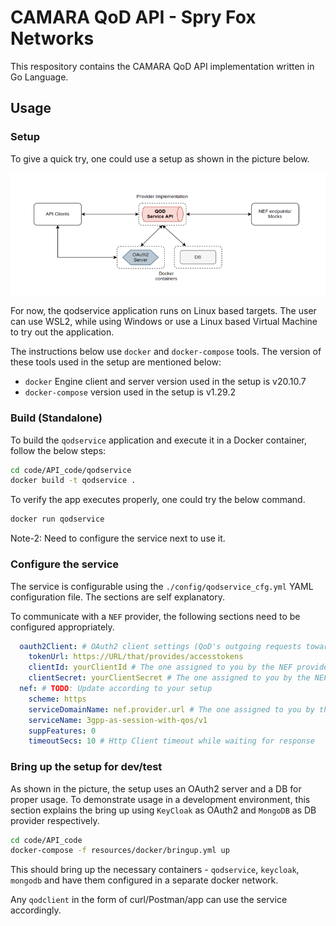 # CAMARA QoD API - Spry Fox Networks

This respository contains the CAMARA QoD API implementation written in Go Language.

## Usage

### Setup

To give a quick try, one could use a setup as shown in the picture below.

![QoD API Setup](./resources/misc/camara-qod-setup.png)

For now, the qodservice application runs on Linux based targets. The user
can use WSL2, while using Windows or use a Linux based Virtual Machine to
try out the application.

The instructions below use `docker` and `docker-compose` tools. The version of these tools used
in the setup are mentioned below:

- `docker` Engine client and server version used in the setup is v20.10.7
- `docker-compose` version used in the setup is v1.29.2

### Build (Standalone)

To build the `qodservice` application and execute it in a Docker container, follow
the below steps:

```bash
cd code/API_code/qodservice
docker build -t qodservice .
```

To verify the app executes properly, one could try the below command.

```bash
docker run qodservice
```


Note-2: Need to configure the service next to use it.

### Configure the service

The service is configurable using the `./config/qodservice_cfg.yml` YAML configuration
file. The sections are self explanatory.

To communicate with a `NEF` provider, the following sections need to be configured appropriately.

```yaml
  oauth2Client: # OAuth2 client settings (QoD's outgoing requests towards NEF) - TODO: Update according to your setup
    tokenUrl: https://URL/that/provides/accesstokens
    clientId: yourClientId # The one assigned to you by the NEF provider
    clientSecret: yourClientSecret # The one assigned to you by the NEF providers 
  nef: # TODO: Update according to your setup
    scheme: https
    serviceDomainName: nef.provider.url # The one assigned to you by the NEF provider
    serviceName: 3gpp-as-session-with-qos/v1
    suppFeatures: 0
    timeoutSecs: 10 # Http Client timeout while waiting for response
```

### Bring up the setup for dev/test

As shown in the picture, the setup uses an OAuth2 server and a DB for proper usage.
To demonstrate usage in a development environment, this section explains the bring up using
`KeyCloak` as OAuth2 and `MongoDB` as DB provider respectively.

```bash
cd code/API_code
docker-compose -f resources/docker/bringup.yml up
```

This should bring up the necessary containers - `qodservice`, `keycloak`, `mongodb` and have them
configured in a separate docker network.

Any `qodclient` in the form of curl/Postman/app can use the service accordingly.
